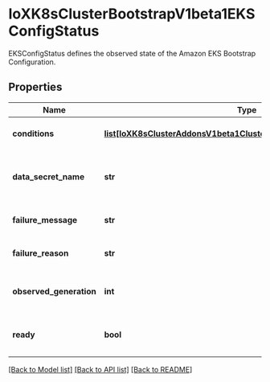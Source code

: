 # IoXK8sClusterBootstrapV1beta1EKSConfigStatus

EKSConfigStatus defines the observed state of the Amazon EKS Bootstrap Configuration.
## Properties
Name | Type | Description | Notes
------------ | ------------- | ------------- | -------------
**conditions** | [**list[IoXK8sClusterAddonsV1beta1ClusterResourceSetStatusConditions]**](IoXK8sClusterAddonsV1beta1ClusterResourceSetStatusConditions.md) | Conditions defines current service state of the EKSConfig. | [optional] 
**data_secret_name** | **str** | DataSecretName is the name of the secret that stores the bootstrap data script. | [optional] 
**failure_message** | **str** | FailureMessage will be set on non-retryable errors | [optional] 
**failure_reason** | **str** | FailureReason will be set on non-retryable errors | [optional] 
**observed_generation** | **int** | ObservedGeneration is the latest generation observed by the controller. | [optional] 
**ready** | **bool** | Ready indicates the BootstrapData secret is ready to be consumed | [optional] 

[[Back to Model list]](../README.md#documentation-for-models) [[Back to API list]](../README.md#documentation-for-api-endpoints) [[Back to README]](../README.md)


